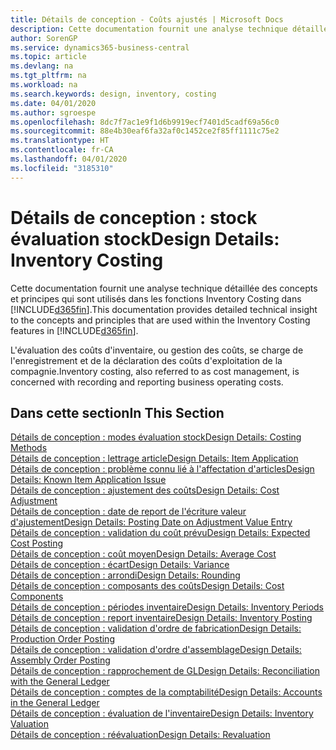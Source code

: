 ```yaml
---
title: Détails de conception - Coûts ajustés | Microsoft Docs
description: Cette documentation fournit une analyse technique détaillée des concepts et principes qui sont utilisés dans les fonctions Inventory Costing dans Business Central.
author: SorenGP
ms.service: dynamics365-business-central
ms.topic: article
ms.devlang: na
ms.tgt_pltfrm: na
ms.workload: na
ms.search.keywords: design, inventory, costing
ms.date: 04/01/2020
ms.author: sgroespe
ms.openlocfilehash: 8dc7f7ac1e9f1d6b9919ecf7401d5cadf69a56c0
ms.sourcegitcommit: 88e4b30eaf6fa32af0c1452ce2f85ff1111c75e2
ms.translationtype: HT
ms.contentlocale: fr-CA
ms.lasthandoff: 04/01/2020
ms.locfileid: "3185310"
---
```

# <a name="design-details-inventory-costing"></a><span data-ttu-id="d21cc-103">Détails de conception : stock évaluation stock</span><span class="sxs-lookup"><span data-stu-id="d21cc-103">Design Details: Inventory Costing</span></span>
<span data-ttu-id="d21cc-104">Cette documentation fournit une analyse technique détaillée des concepts et principes qui sont utilisés dans les fonctions Inventory Costing dans [!INCLUDE[d365fin](includes/d365fin_md.md)].</span><span class="sxs-lookup"><span data-stu-id="d21cc-104">This documentation provides detailed technical insight to the concepts and principles that are used within the Inventory Costing features in [!INCLUDE[d365fin](includes/d365fin_md.md)].</span></span>  

<span data-ttu-id="d21cc-105">L'évaluation des coûts d'inventaire, ou gestion des coûts, se charge de l'enregistrement et de la déclaration des coûts d'exploitation de la compagnie.</span><span class="sxs-lookup"><span data-stu-id="d21cc-105">Inventory costing, also referred to as cost management, is concerned with recording and reporting business operating costs.</span></span>  

## <a name="in-this-section"></a><span data-ttu-id="d21cc-106">Dans cette section</span><span class="sxs-lookup"><span data-stu-id="d21cc-106">In This Section</span></span>  
[<span data-ttu-id="d21cc-107">Détails de conception : modes évaluation stock</span><span class="sxs-lookup"><span data-stu-id="d21cc-107">Design Details: Costing Methods</span></span>](design-details-costing-methods.md)  
[<span data-ttu-id="d21cc-108">Détails de conception : lettrage article</span><span class="sxs-lookup"><span data-stu-id="d21cc-108">Design Details: Item Application</span></span>](design-details-item-application.md)  
[<span data-ttu-id="d21cc-109">Détails de conception : problème connu lié à l'affectation d'articles</span><span class="sxs-lookup"><span data-stu-id="d21cc-109">Design Details: Known Item Application Issue</span></span>](design-details-inventory-zero-level-open-item-ledger-entries.md)  
[<span data-ttu-id="d21cc-110">Détails de conception : ajustement des coûts</span><span class="sxs-lookup"><span data-stu-id="d21cc-110">Design Details: Cost Adjustment</span></span>](design-details-cost-adjustment.md)  
[<span data-ttu-id="d21cc-111">Détails de conception : date de report de l'écriture valeur d'ajustement</span><span class="sxs-lookup"><span data-stu-id="d21cc-111">Design Details: Posting Date on Adjustment Value Entry</span></span>](design-details-inventory-adjustment-value-entry-posting-date.md)  
[<span data-ttu-id="d21cc-112">Détails de conception : validation du coût prévu</span><span class="sxs-lookup"><span data-stu-id="d21cc-112">Design Details: Expected Cost Posting</span></span>](design-details-expected-cost-posting.md)  
[<span data-ttu-id="d21cc-113">Détails de conception : coût moyen</span><span class="sxs-lookup"><span data-stu-id="d21cc-113">Design Details: Average Cost</span></span>](design-details-average-cost.md)  
[<span data-ttu-id="d21cc-114">Détails de conception : écart</span><span class="sxs-lookup"><span data-stu-id="d21cc-114">Design Details: Variance</span></span>](design-details-variance.md)  
[<span data-ttu-id="d21cc-115">Détails de conception : arrondi</span><span class="sxs-lookup"><span data-stu-id="d21cc-115">Design Details: Rounding</span></span>](design-details-rounding.md)  
[<span data-ttu-id="d21cc-116">Détails de conception : composants des coûts</span><span class="sxs-lookup"><span data-stu-id="d21cc-116">Design Details: Cost Components</span></span>](design-details-cost-components.md)  
[<span data-ttu-id="d21cc-117">Détails de conception : périodes inventaire</span><span class="sxs-lookup"><span data-stu-id="d21cc-117">Design Details: Inventory Periods</span></span>](design-details-inventory-periods.md)  
[<span data-ttu-id="d21cc-118">Détails de conception : report inventaire</span><span class="sxs-lookup"><span data-stu-id="d21cc-118">Design Details: Inventory Posting</span></span>](design-details-inventory-posting.md)  
[<span data-ttu-id="d21cc-119">Détails de conception : validation d'ordre de fabrication</span><span class="sxs-lookup"><span data-stu-id="d21cc-119">Design Details: Production Order Posting</span></span>](design-details-production-order-posting.md)  
[<span data-ttu-id="d21cc-120">Détails de conception : validation d'ordre d'assemblage</span><span class="sxs-lookup"><span data-stu-id="d21cc-120">Design Details: Assembly Order Posting</span></span>](design-details-assembly-order-posting.md)  
[<span data-ttu-id="d21cc-121">Détails de conception : rapprochement de GL</span><span class="sxs-lookup"><span data-stu-id="d21cc-121">Design Details: Reconciliation with the General Ledger</span></span>](design-details-reconciliation-with-the-general-ledger.md)  
[<span data-ttu-id="d21cc-122">Détails de conception : comptes de la comptabilité</span><span class="sxs-lookup"><span data-stu-id="d21cc-122">Design Details: Accounts in the General Ledger</span></span>](design-details-accounts-in-the-general-ledger.md)  
[<span data-ttu-id="d21cc-123">Détails de conception : évaluation de l'inventaire</span><span class="sxs-lookup"><span data-stu-id="d21cc-123">Design Details: Inventory Valuation</span></span>](design-details-inventory-valuation.md)  
[<span data-ttu-id="d21cc-124">Détails de conception : réévaluation</span><span class="sxs-lookup"><span data-stu-id="d21cc-124">Design Details: Revaluation</span></span>](design-details-revaluation.md)
